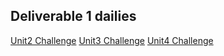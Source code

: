 ## Deliverable 1 dailies
[Unit2 Challenge](https://www.youtube.com/watch?v=HFKrNcondeE)
[Unit3 Challenge](https://www.youtube.com/watch?v=zHCGdm5mJUo)
[Unit4 Challenge](https://www.youtube.com/watch?v=MrDuVcbp_Ws)
